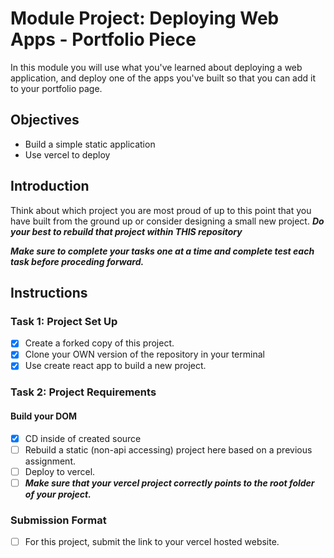 # Module Project: Deploying Web Apps - Portfolio Piece

In this module you will use what you've learned about deploying a web application, and deploy one of the apps you've built so that you can add it to your portfolio page.

## Objectives

- Build a simple static application
- Use vercel to deploy

## Introduction

Think about which project you are most proud of up to this point that you have built from the ground up or consider designing a small new project. **_Do your best to rebuild that project within THIS repository_**

**_Make sure to complete your tasks one at a time and complete test each task before proceding forward._**

## Instructions

### Task 1: Project Set Up

- [x] Create a forked copy of this project.
- [x] Clone your OWN version of the repository in your terminal
- [x] Use create react app to build a new project.

### Task 2: Project Requirements

#### Build your DOM

- [x] CD inside of created source
- [ ] Rebuild a static (non-api accessing) project here based on a previous assignment.
- [ ] Deploy to vercel.
- [ ] **_Make sure that your vercel project correctly points to the root folder of your project._**

### Submission Format

- [ ] For this project, submit the link to your vercel hosted website.
